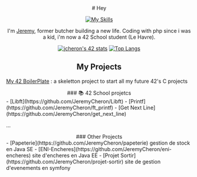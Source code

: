 <div align="center">
  # Hey
  
  [![My Skills](https://skillicons.dev/icons?i=bash,bootstrap,c,cpp,css,git,github,gitlab,html,java,js,linux,mysql,php,postman,symfony,tailwind,vscode&perline=9)](https://skillicons.dev)
  
  I'm [Jeremy](https://github.com/JeremyCheron), former butcher building a new life.
  Coding with php since i was a kid, i'm now a 42 School student (Le Havre).
  
  [![jcheron's 42 stats](https://badge.mediaplus.ma/water/jcheron?1337Badge=off&UM6P=off)](https://github.com/oakoudad/badge42) [![Top Langs](https://github-readme-stats.vercel.app/api/top-langs/?username=JeremyCheron&layout=donut)](https://github.com/JeremyCheron/github-readme-stats)
  
  ## My Projects
</div>

[My 42 BoilerPlate](https://github.com/JeremyCheron/42BoilerPlate) : a skeletton project to start all my future 42's C projects
<div align="center">
### 📚 42 School projetcs
</div>
- [Libft](https://github.com/JeremyCheron/Libft) 
- [Printf](https://github.com/JeremyCheron/ft_printf)
- [Get Next Line](https://github.com/JeremyCheron/get_next_line)
  
...
<div align="center">
### Other Projects
</div>
- [Papeterie](https://github.com/JeremyCheron/papeterie) gestion de stock en Java SE
- [ENI-Encheres](https://github.com/JeremyCheron/eni-encheres) site d'encheres en Java EE 
- [Projet Sortir](https://github.com/JeremyCheron/projet-sortir)  site de gestion d'evenements en symfony



